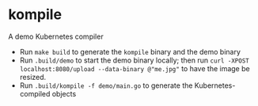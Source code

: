 # kompile
A demo Kubernetes compiler

* Run `make build` to generate the `kompile` binary and the demo binary
* Run `.build/demo` to start the demo binary locally; then run `curl -XPOST localhost:8080/upload --data-binary
  @"me.jpg"` to have the image be resized.
* Run `.build/kompile -f demo/main.go` to generate the Kubernetes-compiled objects
